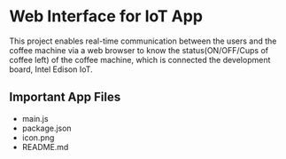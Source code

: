 Web Interface for IoT App
============================
This project enables real-time communication between the users and the coffee machine via a web browser to know the status(ON/OFF/Cups of coffee left) of the coffee machine, which is connected the development board, Intel Edison IoT.


Important App Files
---------------------------
* main.js
* package.json
* icon.png
* README.md
